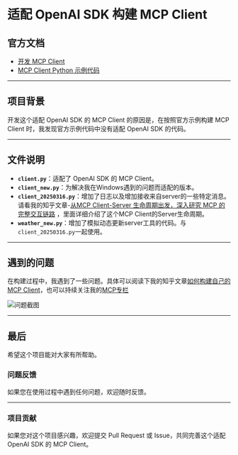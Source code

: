 # 适配 OpenAI SDK 构建 MCP Client

## 官方文档
- [开发 MCP Client](https://modelcontextprotocol.io/quickstart/client)
- [MCP Client Python 示例代码](https://github.com/modelcontextprotocol/quickstart-resources/tree/main/mcp-client-python)

---

## 项目背景
开发这个适配 OpenAI SDK 的 MCP Client 的原因是，在按照官方示例构建 MCP Client 时，我发现官方示例代码中没有适配 OpenAI SDK 的代码。

---

## 文件说明
- **`client.py`**：适配了 OpenAI SDK 的 MCP Client。
- **`client_new.py`**：为解决我在Windows遇到的问题而适配的版本。
- **`client_20250316.py`**：增加了日志以及增加接收来自server的一些特定消息。请看我的知乎文章-[从MCP Client-Server 生命周期出发，深入研究 MCP 的完整交互链路](https://zhuanlan.zhihu.com/p/30515707345) ，里面详细介绍了这个MCP Client的Server生命周期。
- **`weather_new.py`**：增加了模拟动态更新server工具的代码。与`client_20250316.py`一起使用。
---

## 遇到的问题
在构建过程中，我遇到了一些问题。具体可以阅读下我的知乎文章[如何构建自己的MCP Client](https://zhuanlan.zhihu.com/p/29695874893)，也可以持续关注我的[MCP专栏](https://www.zhihu.com/column/c_1883808228573418480)

![问题截图](https://github.com/user-attachments/assets/f7f89944-fcea-4260-869b-0e3621f396af)

---

## 最后
希望这个项目能对大家有所帮助。


### 问题反馈
如果您在使用过程中遇到任何问题，欢迎随时反馈。

---

### 项目贡献
如果您对这个项目感兴趣，欢迎提交 Pull Request 或 Issue，共同完善这个适配 OpenAI SDK 的 MCP Client。


